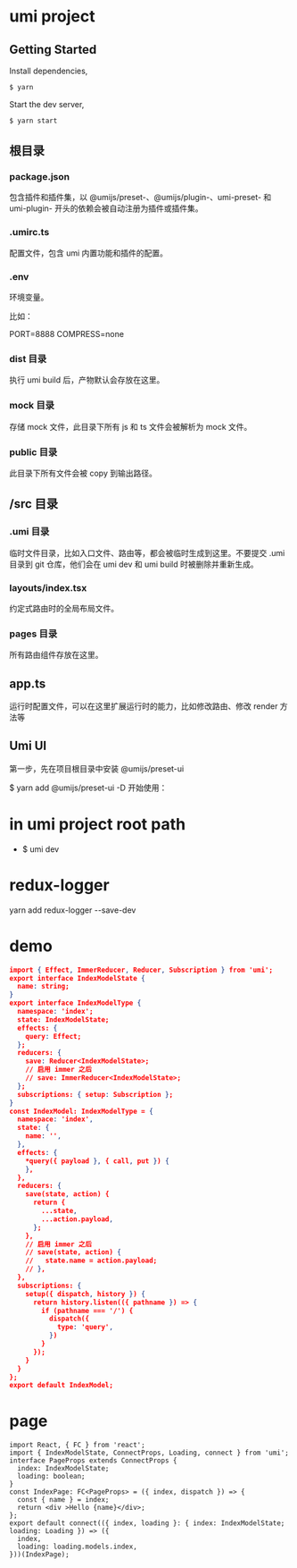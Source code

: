 # umi project

## Getting Started

Install dependencies,

```bash
$ yarn
```

Start the dev server,

```bash
$ yarn start
```

## 根目录
### package.json
包含插件和插件集，以 @umijs/preset-、@umijs/plugin-、umi-preset- 和 umi-plugin- 开头的依赖会被自动注册为插件或插件集。

### .umirc.ts
配置文件，包含 umi 内置功能和插件的配置。

### .env
环境变量。

比如：

PORT=8888
COMPRESS=none
### dist 目录
执行 umi build 后，产物默认会存放在这里。

### mock 目录
存储 mock 文件，此目录下所有 js 和 ts 文件会被解析为 mock 文件。

### public 目录
此目录下所有文件会被 copy 到输出路径。

## /src 目录
### .umi 目录
临时文件目录，比如入口文件、路由等，都会被临时生成到这里。不要提交 .umi 目录到 git 仓库，他们会在 umi dev 和 umi build 时被删除并重新生成。

### layouts/index.tsx
约定式路由时的全局布局文件。

### pages 目录
所有路由组件存放在这里。

## app.ts
运行时配置文件，可以在这里扩展运行时的能力，比如修改路由、修改 render 方法等

## Umi UI
第一步，先在项目根目录中安装 @umijs/preset-ui

$ yarn add @umijs/preset-ui -D
开始使用：

# in umi project root path
- $ umi dev

# redux-logger
yarn add  redux-logger --save-dev 

# demo
```json
import { Effect, ImmerReducer, Reducer, Subscription } from 'umi';
export interface IndexModelState {
  name: string;
}
export interface IndexModelType {
  namespace: 'index';
  state: IndexModelState;
  effects: {
    query: Effect;
  };
  reducers: {
    save: Reducer<IndexModelState>;
    // 启用 immer 之后
    // save: ImmerReducer<IndexModelState>;
  };
  subscriptions: { setup: Subscription };
}
const IndexModel: IndexModelType = {
  namespace: 'index',
  state: {
    name: '',
  },
  effects: {
    *query({ payload }, { call, put }) {
    },
  },
  reducers: {
    save(state, action) {
      return {
        ...state,
        ...action.payload,
      };
    },
    // 启用 immer 之后
    // save(state, action) {
    //   state.name = action.payload;
    // },
  },
  subscriptions: {
    setup({ dispatch, history }) {
      return history.listen(({ pathname }) => {
        if (pathname === '/') {
          dispatch({
            type: 'query',
          })
        }
      });
    }
  }
};
export default IndexModel;
```

# page
```
import React, { FC } from 'react';
import { IndexModelState, ConnectProps, Loading, connect } from 'umi';
interface PageProps extends ConnectProps {
  index: IndexModelState;
  loading: boolean;
}
const IndexPage: FC<PageProps> = ({ index, dispatch }) => {
  const { name } = index;
  return <div >Hello {name}</div>;
};
export default connect(({ index, loading }: { index: IndexModelState; loading: Loading }) => ({
  index,
  loading: loading.models.index,
}))(IndexPage);
```